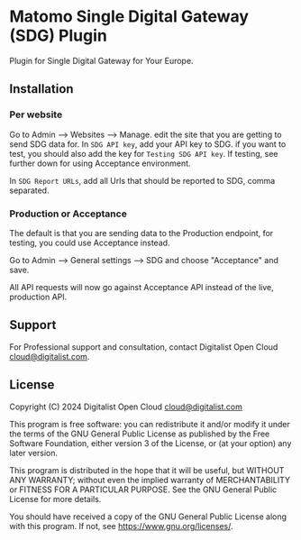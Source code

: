 # Matomo Single Digital Gateway (SDG) Plugin

Plugin for Single Digital Gateway for Your Europe.

## Installation

### Per website

Go to Admin --> Websites --> Manage. edit the site that you are getting to send
SDG data for. In `SDG API key`, add your API key to SDG. if you want to test,
you should also add the key for `Testing SDG API key`. If testing, see further
down for using Acceptance environment.

In `SDG Report URLs`, add all Urls that should be reported to SDG, comma separated.

### Production or Acceptance

The default is that you are sending data to the Production endpoint, for testing, you
could use Acceptance instead.

Go to Admin --> General settings --> SDG and choose "Acceptance" and save.

All API requests will now go against Acceptance API instead of the live, production
API.

## Support

For Professional support and consultation, contact Digitalist Open Cloud <cloud@digitalist.com>.

## License

Copyright (C) 2024 Digitalist Open Cloud <cloud@digitalist.com>

This program is free software: you can redistribute it and/or modify it under the terms of the GNU General Public License as published by the Free Software Foundation, either version 3 of the License, or (at your option) any later version.

This program is distributed in the hope that it will be useful, but WITHOUT ANY WARRANTY; without even the implied warranty of MERCHANTABILITY or FITNESS FOR A PARTICULAR PURPOSE.  See the GNU General Public License for more details.

You should have received a copy of the GNU General Public License along with this program.  If not, see <https://www.gnu.org/licenses/>.

